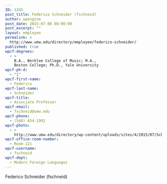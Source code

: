 ```yaml
---
ID: 1245
post_title: Federico Schneider (fschneid)
author: wpengine
post_date: 2015-07-06 08:00:00
post_excerpt: ""
layout: employee
permalink: >
  http://www.umw.edu/directory/employee/federico-schneider/
published: true
wpcf-degrees:
  - >
    B.A., Berklee College of Music; M.A.,
    Boston College; Ph.D., Yale University
wpcf-ph-d:
  - "1"
wpcf-first-name:
  - Federico
wpcf-last-name:
  - Schneider
wpcf-title:
  - Associate Professor
wpcf-email:
  - fschneid@umw.edu
wpcf-phone:
  - (540) 654-1992
wpcf-photo:
  - >
    http://www.umw.edu/directory/wp-content/uploads/sites/4/2015/07/SchneiderFederico04.jpg
wpcf-office-room-number:
  - Room 221
wpcf-username:
  - fschneid
wpcf-dept:
  - Modern Foreign Languages
---
```

Federico Schneider (fschneid)